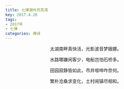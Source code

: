 ```yaml
---
title: 七律湖州月亮湾
key: 2017.4.26
tags: 
- 2017年 
- 七律
categories: 律诗
---
```


<p align="center">太湖南畔真快活，光影波音梦娥娜。
</p>
<p align="center">水路哪嫌闲客少，电船岂怕石桥多。
</p>
<p align="center">田园寂静皆如此，市井喧哗咋奈何。
</p>
<p align="center">繁朴沧桑求变化，土村闹镇尽相和。
</p>
